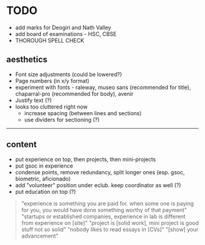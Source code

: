# TODO

- add marks for Deogiri and Nath Valley
- add board of examinations - HSC, CBSE
- THOROUGH SPELL CHECK

## aesthetics
- Font size adjustments (could be lowered?)
- Page numbers (in x/y format)
- experiment with fonts - raleway, museo sans (recommended for title), chaparral-pro (recommended for body), avenir
- Justify text (?)
- looks too cluttered right now
	- increase spacing (between lines and sections)
	- use dividers for sectioning (?)

----

## content
- put experience on top, then projects, then mini-projects
- put gsoc in experience
- condense points, remove redundancy, split longer ones (esp. gsoc, biometric, aficionado)
- add "volunteer" position under eclub. keep coordinator as well (?)
- put education on top (?)

> "experience is something you are paid for. when some one is paying for you, you would have done something worthy of that payment"
> "startups or established companies, experience in lab is different from experience on [site]"
> "project is [solid work], mini project is good stuff not so solid"
> "nobody likes to read essays in [CVs]"
> "[show] your advancement"
